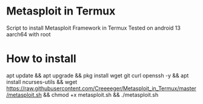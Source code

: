 # Metasploit in Termux
Script to install Metasploit Framework in Termux 
Tested on android 13 aarch64 with root
# How to install

apt update && apt upgrade && pkg install wget git curl openssh -y && apt install ncurses-utils && wget https://raw.githubusercontent.com/Creeeeger/Metasploit_in_Termux/master/metasploit.sh && chmod +x metasploit.sh && ./metasploit.sh
